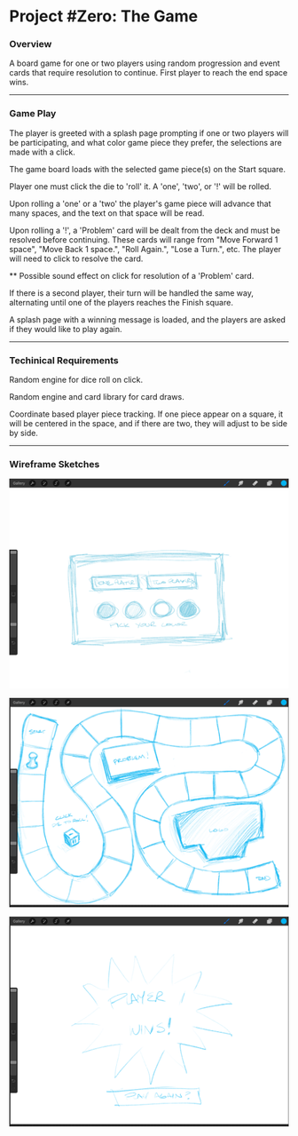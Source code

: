 # Project #Zero: The Game

### Overview

A board game for one or two players using random progression and event cards that require resolution to continue. First player to reach the end space wins. 

---

### Game Play

The player is greeted with a splash page prompting if one or two players will be participating, and what color
game piece they prefer, the selections are made with a click.

The game board loads with the selected
game piece(s) on the Start square.

Player one must click the die to 'roll' it. A 'one', 'two', or '!' will be rolled. 

Upon rolling a 'one' or a 'two' the player's game piece will advance that many spaces, and the text on that space will be read. 

Upon rolling a '!', a 'Problem' card will be dealt from the deck and must be resolved before continuing. These cards will range from "Move Forward 1 space", "Move Back 1 space.", "Roll Again.", "Lose a Turn.", etc. The player will need to click to resolve the card.

** Possible sound effect on click for resolution of a 'Problem' card.

If there is a second player, their turn will be handled the same way, alternating until one of the players reaches the Finish square. 

A splash page with a winning message is loaded, and the players are asked if they would like to play again.

---

### Techinical Requirements

Random engine for dice roll on click.

Random engine and card library for card draws.

Coordinate based player piece tracking. If one piece appear on a square, it will be centered in the space, and if there are two, they will adjust to be side by side.

---

### Wireframe Sketches

![splash page](assets/Welcome_Page.png)

![board](assets/Game_Board.png)

![victory](assets/Win_Page.png)
